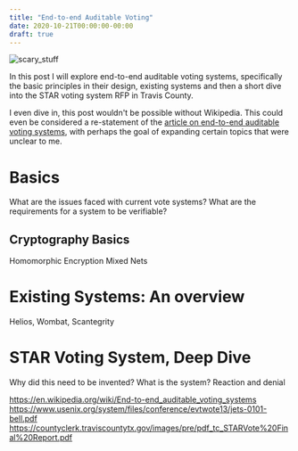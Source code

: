 ```yaml
---
title: "End-to-end Auditable Voting"
date: 2020-10-21T00:00:00-00:00
draft: true
---
```


![scary_stuff](https://en.wikipedia.org/wiki/Election_audit#/media/File:State_audits.png)

In this post I will explore end-to-end auditable voting systems, specifically the basic principles in
their design, existing systems and then a short dive into the STAR voting system RFP in Travis County.

I even dive in, this post wouldn't be possible without Wikipedia. This could even be considered
a re-statement of the [article on end-to-end auditable voting systems](https://en.wikipedia.org/wiki/End-to-end_auditable_voting_systems),
with perhaps the goal of expanding certain topics that were unclear to me.

# Basics

What are the issues faced with current vote systems?
What are the requirements for a system to be verifiable?

## Cryptography Basics

Homomorphic Encryption
Mixed Nets

# Existing Systems: An overview

Helios, Wombat, Scantegrity

# STAR Voting System, Deep Dive

Why did this need to be invented?
What is the system?
Reaction and denial


https://en.wikipedia.org/wiki/End-to-end_auditable_voting_systems
https://www.usenix.org/system/files/conference/evtwote13/jets-0101-bell.pdf
https://countyclerk.traviscountytx.gov/images/pre/pdf_tc_STARVote%20Final%20Report.pdf

